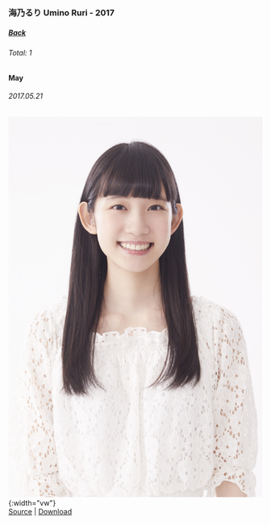 ### 海乃るり Umino Ruri - 2017
##### [Back](UminoRuri.md)
###### Total: 1

#### May
###### 2017.05.21
![Ruri](../../../Album/Pre-Debut/Ruri.JPG){:width="vw"}  
[Source](https://nanabunnonijyuuni.fandom.com/wiki/Ruri_Umino) | [Download](https://github.com/LYHPandaKing/227PhotoBackup/raw/master/Album/Pre-Debut/Ruri.JPG)
